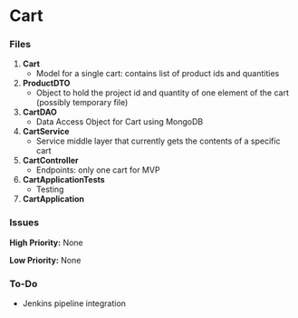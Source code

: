 # Cart

### Files
1. **Cart**
   - Model for a single cart: contains list of product ids and quantities
2. **ProductDTO**
   - Object to hold the project id and quantity of one element of the cart (possibly temporary file)
3. **CartDAO**
   - Data Access Object for Cart using MongoDB
4. **CartService**
   - Service middle layer that currently gets the contents of a specific cart
5. **CartController**
   - Endpoints: only one cart for MVP
6. **CartApplicationTests**
   - Testing
7. **CartApplication**

### Issues
**High Priority:** None

**Low Priority:** None

### To-Do
* Jenkins pipeline integration
